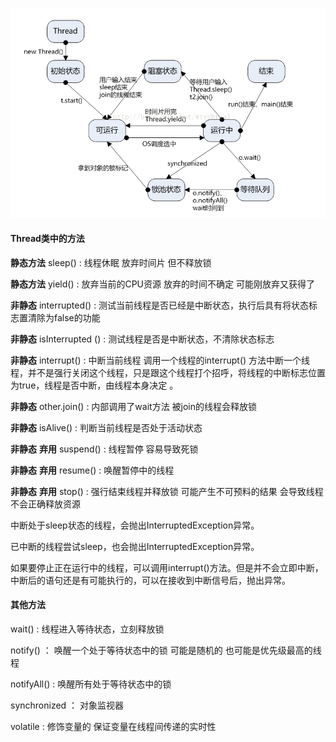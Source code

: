 
![img](20150401114622564.png) 

#### Thread类中的方法

**静态方法** sleep() : 线程休眠 放弃时间片 但不释放锁 

**静态方法** yield() : 放弃当前的CPU资源 放弃的时间不确定 可能刚放弃又获得了

**非静态** interrupted() : 测试当前线程是否已经是中断状态，执行后具有将状态标志置清除为false的功能 

**非静态** isInterrupted () : 测试线程是否是中断状态，不清除状态标志

**非静态** interrupt() : 中断当前线程 调用一个线程的interrupt() 方法中断一个线程，并不是强行关闭这个线程，只是跟这个线程打个招呼，将线程的中断标志位置为true，线程是否中断，由线程本身决定 。

**非静态** other.join() : 内部调用了wait方法 被join的线程会释放锁 

**非静态** isAlive() : 判断当前线程是否处于活动状态

**非静态** **弃用** suspend() : 线程暂停 容易导致死锁 

**非静态** **弃用** resume() : 唤醒暂停中的线程

**非静态** **弃用** stop() : 强行结束线程并释放锁 可能产生不可预料的结果 会导致线程不会正确释放资源 



中断处于sleep状态的线程，会抛出InterruptedException异常。

已中断的线程尝试sleep，也会抛出InterruptedException异常。

如果要停止正在运行中的线程，可以调用interrupt()方法。但是并不会立即中断，中断后的语句还是有可能执行的，可以在接收到中断信号后，抛出异常。







#### 其他方法

wait() : 线程进入等待状态，立刻释放锁

notify() ： 唤醒一个处于等待状态中的锁  可能是随机的 也可能是优先级最高的线程 

notifyAll() : 唤醒所有处于等待状态中的锁





synchronized ： 对象监视器

volatile : 修饰变量的 保证变量在线程间传递的实时性
